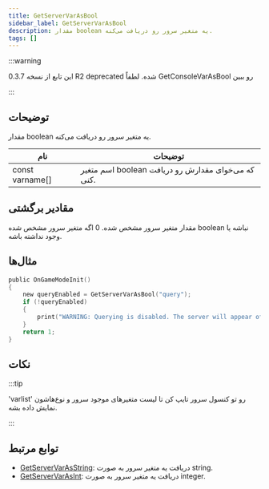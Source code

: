 ```yaml
---
title: GetServerVarAsBool
sidebar_label: GetServerVarAsBool
description: مقدار boolean یه متغیر سرور رو دریافت می‌کنه.
tags: []
---
```


:::warning

این تابع از نسخه 0.3.7 R2 deprecated شده. لطفاً GetConsoleVarAsBool رو ببین

:::

## توضیحات

مقدار boolean یه متغیر سرور رو دریافت می‌کنه.

| نام            | توضیحات                                           |
| --------------- | ----------------------------------------------------- |
| const varname[] | اسم متغیر boolean که می‌خوای مقدارش رو دریافت کنی. |

## مقادیر برگشتی

مقدار متغیر سرور مشخص شده. 0 اگه متغیر سرور مشخص شده boolean نباشه یا وجود نداشته باشه.

## مثال‌ها

```c
public OnGameModeInit()
{
    new queryEnabled = GetServerVarAsBool("query");
    if (!queryEnabled)
    {
        print("WARNING: Querying is disabled. The server will appear offline in the server browser.");
    }
    return 1;
}
```

## نکات

:::tip

'varlist' رو تو کنسول سرور تایپ کن تا لیست متغیرهای موجود سرور و نوع‌هاشون نمایش داده بشه.

:::

## توابع مرتبط

- [GetServerVarAsString](GetServerVarAsString): دریافت یه متغیر سرور به صورت string.
- [GetServerVarAsInt](GetServerVarAsInt): دریافت یه متغیر سرور به صورت integer.